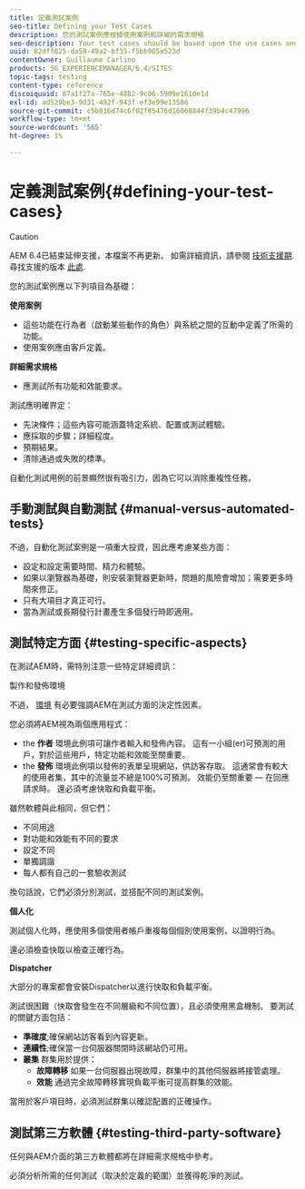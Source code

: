 ```yaml
---
title: 定義測試案例
seo-title: Defining your Test Cases
description: 您的測試案例應根據使用案例和詳細的需求規格
seo-description: Your test cases should be based upon the use cases and the detailed requirements specification
uuid: 82dff825-da58-49a2-bf35-f5bb905e523d
contentOwner: Guillaume Carlino
products: SG_EXPERIENCEMANAGER/6.4/SITES
topic-tags: testing
content-type: reference
discoiquuid: 87a1f27a-765e-4882-9c06-5909e1610e1d
exl-id: ad529be3-9d31-492f-943f-ef3e99e13586
source-git-commit: c5b816d74c6f02f85476d16868844f39b4c47996
workflow-type: tm+mt
source-wordcount: '565'
ht-degree: 1%

---
```


# 定義測試案例{#defining-your-test-cases}

>[!CAUTION]
>
>AEM 6.4已結束延伸支援，本檔案不再更新。 如需詳細資訊，請參閱 [技術支援期](https://helpx.adobe.com//tw/support/programs/eol-matrix.html). 尋找支援的版本 [此處](https://experienceleague.adobe.com/docs/).

您的測試案例應以下列項目為基礎：

**使用案例**

* 這些功能在行為者（啟動某些動作的角色）與系統之間的互動中定義了所需的功能。
* 使用案例應由客戶定義。

**詳細需求規格**

* 應測試所有功能和效能要求。

測試應明確界定：

* 先決條件；這些內容可能涵蓋特定系統、配置或測試體驗。
* 應採取的步驟；詳細程度。
* 預期結果。
* 清除通過或失敗的標準。

自動化測試用例的前景顯然很有吸引力，因為它可以消除重複性任務。

## 手動測試與自動測試 {#manual-versus-automated-tests}

不過，自動化測試案例是一項重大投資，因此應考慮某些方面：

* 設定和設定需要時間、精力和體驗。
* 如果以瀏覽器為基礎，則安裝瀏覽器更新時，問題的風險會增加；需要更多時間來修正。
* 只有大項目才真正可行。
* 當為測試或長期發行計畫產生多個發行時即適用。

## 測試特定方面 {#testing-specific-aspects}

在測試AEM時，需特別注意一些特定詳細資訊：

製作和發佈環境

不過， [環境](/help/sites-developing/the-basics.md#environments) 有必要強調AEM在測試方面的決定性因素。

您必須將AEM視為兩個應用程式：

* the **作者** 環境此例項可讓作者輸入和發佈內容。
這有一小組(er)可預測的用戶，對於這些用戶，特定功能和效能至關重要。
* the **發佈** 環境此例項以發佈的表單呈現網站，供訪客存取。
這通常會有較大的使用者集，其中的流量並不總是100%可預測。 效能仍至關重要 — 在回應請求時。 還必須考慮快取和負載平衡。

雖然軟體與此相同，但它們：

* 不同用途
* 對功能和效能有不同的要求
* 設定不同
* 單獨調諧
* 每人都有自己的一套驗收測試

換句話說，它們必須分別測試，並搭配不同的測試案例。

**個人化**

測試個人化時，應使用多個使用者帳戶重複每個個別使用案例，以證明行為。

還必須檢查快取以檢查正確行為。

**Dispatcher**

大部分的專案都會安裝Dispatcher以進行快取和負載平衡。

測試很困難（快取會發生在不同層級和不同位置），且必須使用黑盒機制。 要測試的關鍵方面包括：

* **準確度**;確保網站訪客看到內容更新。
* **連續性**;確保當一台伺服器關閉時該網站仍可用。
* **叢集** 群集用於提供：
   * **故障轉移**
如果一台伺服器出現故障，群集中的其他伺服器將接管處理。
   * **效能**
通過完全故障轉移實現負載平衡可提高群集的效能。

當用於客戶項目時，必須測試群集以確認配置的正確操作。

## 測試第三方軟體 {#testing-third-party-software}

任何與AEM介面的第三方軟體都將在詳細需求規格中參考。

必須分析所需的任何測試（取決於定義的範圍）並獲得乾淨的測試。
